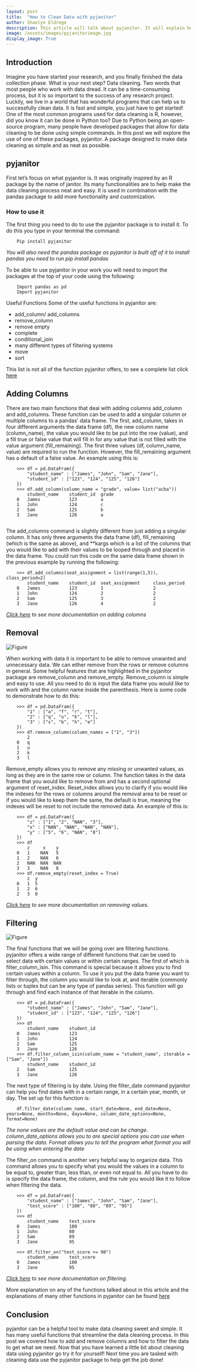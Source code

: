 ```yaml
---
layout: post
title:  "How to Clean Data with pyjanitor"
author: Shaelyn Eldrege
description: This article will talk about pyjanitor. It will explain how to install it, import it, and some of the key functions to help with data cleaning.
image: /assets/images/pyjanitorimage.jpg
display_image: True
---
```


## Introduction


Imagine you have started your research, and you finally finished the data collection phase. What is your next step? Data cleaning. Two words that most people who work with data dread. It can be a time-consuming process, but it is so important to the success of any research project. 
Luckily, we live in a world that has wonderful programs that can help us to successfully clean data. It is fast and simple, you just have to get started! One of the most common programs used for data cleaning is R, however, did you know it can be done in Python too? 
Due to Python being an open-source program, many people have developed packages that allow for data cleaning to be done using simple commands. In this post we will explore the use of one of these packages, pyjanitor. A package designed to make data cleaning as simple and as neat as possible.

	
## pyjanitor

First let’s focus on what pyjanitor is. It was originally inspired by an R package by the name of janitor. Its many functionalities are to help make the data cleaning process neat and easy. It is used in combination with the pandas package to add more functionality and customization.

### How to use it
The first thing you need to do to use the pyjanitor package is to install it. 
To do this you type in your terminal the command:  
```
    Pip install pyjanitor
```
*You will also need the pandas package as pyjanitor is built off of it to install pandas you need to run pip install pandas* 

To be able to use pyjanitor in your work you will need to import the packages at the top of your code using the following:
```
    Import pandas as pd
    Import pyjanitor
```

Useful Functions
	Some of the useful functions in pyjanitor are:

*	add_column/ add_columns
*	remove_column
*	remove empty
*	complete
*	conditional_join
*	many different types of filtering systems
*	move
*	sort

This list is not all of the function pyjanitor offers, to see a complete list click <a href="https://pyjanitor-devs.github.io/pyjanitor/api/functions/#janitor.functions--general-functions" target="_blank">here</a>

## Adding Columns
There are two main functions that deal with adding columns add_column and add_columns. These function can be used to add a singular column or multiple columns to a pandas’ data frame. 
The first, add_column, takes in four different arguments the data frame (df), the new column name (column_name), the value you would like to be put into the row (value), and a fill true or false value that will fill in for any value that is not filled with the value argument (fill_remaining). The first three values (df, column_name, value) are required to run the function. However, the fill_remaining argument has a default of a false value.  An example using this is:

```
    >>> df = pd.DataFram({
        "student_name" : ["James", "John", "Sam", "Jane"],
        "student_id" : ["123", "124", "125", "126"]
    })
    >>> df.add_column(column_name = "grade", value= list("acba"))
        student_name    student_id  grade
    0   James           123         a
    1   John            124         c
    2   Sam             125         b
    3   Jane            126         a


```

The add_columns command is slightly different from just adding a singular column. It has only three arguments the data frame (df), fill_remaining (which is the same as above), and **kargs which is a list of the columns that you would like to add with their values to be looped through and placed in the data frame. You could run this code on the same data frame shown in the previous example by running the following:

```
    >>> df.add_columns(seat_assignment = list(range(1,5)), class_period=2)
        student_name    student_id  seat_assignment     class_period
    0   James           123         1                   2
    1   John            124         2                   2
    2   Sam             125         3                   2
    3   Jane            126         4                   2
```
*<a href="https://pyjanitor-devs.github.io/pyjanitor/api/functions/#janitor.functions.add_columns.add_column" target="_blank">Click here</a> to see more documentation on adding columns*

## Removal
![Figure]({{site.url}}/{{site.baseurl}}/assets/images/side_by_side_histogram.jpg)

When working with data it is important to be able to remove unwanted and unnecessary data. We can either remove from the rows or remove columns in general. Some helpful features that are highlighted in the pyjanitor package are remove_column and remove_empty. 
Remove_column is simple and easy to use. All you need to do is input the data frame you would like to work with and the column name inside the parenthesis. Here is some code to demonstrate how to do this:

```
    >>> df = pd.DataFram({
        "1" : ["a", "f", "r", "t"],
        "2" : ["q", "u", "k", "l"],
        "3" : ["s", "b", "h", "e"]
    })
    >>> df.remove_column(column_names = ["1", "3"])
        2
    0   q
    1   u
    2   k
    3   l
```

Remove_empty allows you to remove any missing or unwanted values, as long as they are in the same row or column. The function takes in the data frame that you would like to remove from and has a second optional argument of reset_index. Reset_index allows you to clarify if you would like the indexes for the rows or columns around the removal area to be reset or if you would like to keep them the same, the default is true, meaning the indexes will be reset to not include the removed data. An example of this is:

```
    >>> df = pd.DataFram({
        "z" : ["1", "2", "NAN", "3"],
        "x" : ["NAN", "NAN", "NAN", "NAN"],
        "y" : ["5", "6", "NAN", "8"]
    })
    >>> df
        z     x    y
    0   1    NAN   5
    1   2    NAN   6
    2   NAN  NAN  NAN
    3   3    NAN   8
    >>> df.remove_empty(reset_index = True)
        z  y
    0   1  5
    1   2  6
    2   3  8
```
*<a href="https://pyjanitor-devs.github.io/pyjanitor/api/functions/#janitor.functions.remove_columns" target="_blank">Click here</a> to see more documentation on removing values.*

## Filtering

![Figure]({{site.url}}/{{site.baseurl}}/assets/images/dataframe.jpg)

The final functions that we will be going over are filtering functions. pyjanitor offers a wide range of different functions that can be used to select data with certain values or within certain ranges. 
The first of which is filter_column_isin. This command is special because it allows you to find certain values within a column. To use it you put the data frame you want to filter through, the column you would like to look at, and iterable (commonly lists or tuples but can be any type of pandas series). This function will go through and find each instance of that iterable in the column.

```
    >>> df = pd.DataFram({
        "student_name" : ["James", "John", "Sam", "Jane"],
        "student_id" : ["123", "124", "125", "126"]
    })
    >>> df
        student_name    student_id  
    0   James           123         
    1   John            124         
    2   Sam             125         
    3   Jane            126    
    >>> df.filter_column_isin(column_name = "student_name", iterable = ["Sam", "Jane"])     
        student_name    student_id           
    2   Sam             125         
    3   Jane            126 
```
The next type of filtering is by date. Using the filter_date command pyjanitor can help you find dates with in a certain range, in a certain year, month, or day. The set up for this function is:

```
    df.filter_date(column_name, start_date=None, end_date=None, years=None, months=None, days=None, column_date_options=None, format=None)
```
*The none values are the default value and can be change. column_date_options allows you to are special options you can use when parsing the data. Format allows you to tell the program what format you will be using when entering the date*


The filter_on command is another very helpful way to organize data. This command allows you to specify what you would the values in a column to be equal to, greater than, less than, or even not equal to. All you have to do is specify the data frame, the column, and the rule you would like it to follow when filtering the data.

```
    >>> df = pd.DataFram({
        "student_name" : ["James", "John", "Sam", "Jane"],
        "test_score" : ["100", "80", "89", "95"]
    })
    >>> df
        student_name    test_score  
    0   James           100         
    1   John            80         
    2   Sam             89         
    3   Jane            95 

    >>> df.filter_on("test_score >= 90")        
        student_name    test_score  
    0   James           100         
    3   Jane            95 
```
*<a href="https://pyjanitor-devs.github.io/pyjanitor/api/functions/#janitor.functions.filter" target="_blank">Click here</a> to see more documentation on flitering.*

More explanation on any of the functions talked about in this article and the explanations of many other functions in pyjanitor can be found <a href="https://pyjanitor-devs.github.io/pyjanitor/api/functions/#janitor.functions--general-functions" target="_blank">here</a>

## Conclusion
pyjanitor can be a helpful tool to make data cleaning sweet and simple. It has many useful functions that streamline the data cleaning process. In this post we covered how to add and remove columns and how to filter the data to get what we need. Now that you have learned a little bit about cleaning data using pyjanitor go try it for yourself! Next time you are tasked with cleaning data use the pyjanitor package to help get the job done!



